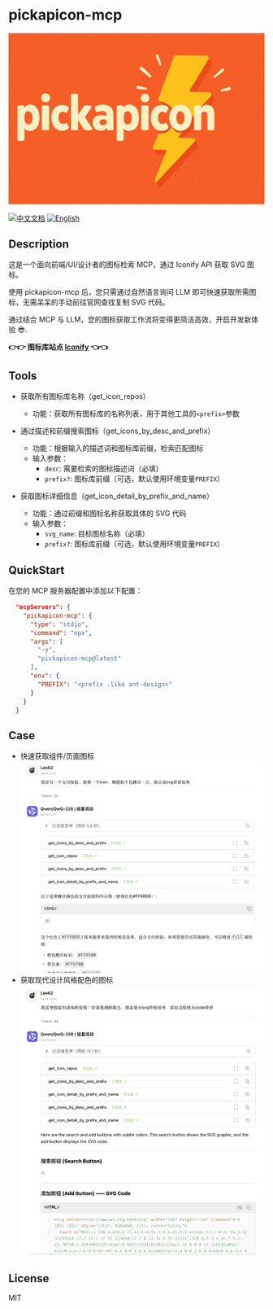 # pickapicon-mcp

![logo](./media/logo.png)

[![中文文档](https://img.shields.io/badge/中文文档-查看-orangered)](README_cn.md)
[![English](https://img.shields.io/badge/English-Read-greenyellow)](README.md)

## Description

这是一个面向前端/UI/设计者的图标检索 MCP，通过 Iconify API 获取 SVG 图标。

使用 pickapicon-mcp 后，您只需通过自然语言询问 LLM 即可快速获取所需图标，无需呆呆的手动前往官网查找复制 SVG 代码。

通过结合 MCP 与 LLM，您的图标获取工作流将变得更简洁高效，开启开发新体验 😎.

**👉👉 图标库站点 [Iconify](https://icon-sets.iconify.design/) 👈👈**

## Tools

- 获取所有图标库名称（get_icon_repos）

  - 功能：获取所有图标库的名称列表，用于其他工具的`<prefix>`参数

- 通过描述和前缀搜索图标（get_icons_by_desc_and_prefix）

  - 功能：根据输入的描述词和图标库前缀，检索匹配图标
  - 输入参数：
    - `desc`: 需要检索的图标描述词（必填）
    - `prefix?`: 图标库前缀（可选，默认使用环境变量`PREFIX`）

- 获取图标详细信息（get_icon_detail_by_prefix_and_name）
  - 功能：通过前缀和图标名称获取具体的 SVG 代码
  - 输入参数：
    - `svg_name`: 目标图标名称（必填）
    - `prefix?`: 图标库前缀（可选，默认使用环境变量`PREFIX`）

## QuickStart

在您的 MCP 服务器配置中添加以下配置：

```json
  "mcpServers": {
    "pickapicon-mcp": {
      "type": "stdio",
      "command": "npx",
      "args": [
        "-y",
        "pickapicon-mcp@latest"
      ],
      "env": {
        "PREFIX": "<prefix .like ant-design>"
      }
    }
  }
```

## Case

- 快速获取组件/页面图标
  ![](./media/cn_case_1.jpg)
- 获取现代设计风格配色的图标
  ![](./media/cn_case_2.jpg)

## License

MIT
